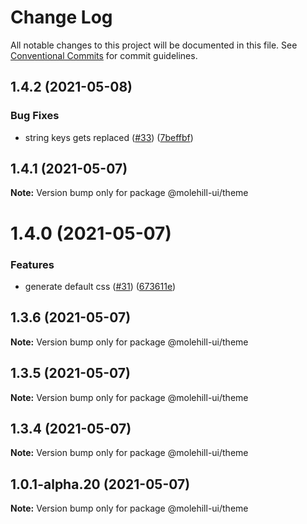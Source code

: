 # Change Log

All notable changes to this project will be documented in this file.
See [Conventional Commits](https://conventionalcommits.org) for commit guidelines.

## 1.4.2 (2021-05-08)


### Bug Fixes

* string keys gets replaced ([#33](https://github.com/molehill-ui/molehill-ui/issues/33)) ([7beffbf](https://github.com/molehill-ui/molehill-ui/commit/7beffbfdf74e6fc87088f5dba1035ad5ee0f6d1b))





## 1.4.1 (2021-05-07)

**Note:** Version bump only for package @molehill-ui/theme





# 1.4.0 (2021-05-07)


### Features

* generate default css ([#31](https://github.com/molehill-ui/molehill-ui/issues/31)) ([673611e](https://github.com/molehill-ui/molehill-ui/commit/673611e32369f0c48f9b77c2f614f74eb6189a7c))





## 1.3.6 (2021-05-07)

**Note:** Version bump only for package @molehill-ui/theme





## 1.3.5 (2021-05-07)

**Note:** Version bump only for package @molehill-ui/theme





## 1.3.4 (2021-05-07)

**Note:** Version bump only for package @molehill-ui/theme





## 1.0.1-alpha.20 (2021-05-07)

**Note:** Version bump only for package @molehill-ui/theme
